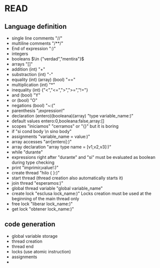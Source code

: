 # READ

## Language definition

- single line comments "//"
- multiline comments "/**/"
- End of expression ":)"
- integers 
- booleans $\in {"verdad","mentira"}$
- arrays "[]"
- addition (int) "+"
- substraction (int) "-"
- equality (int) (array) (bool) "=="
- multiplication (int) "*"
- inequality (int) {"<","<=",">",">=","!="}
- and (bool) "Y"
- or (bool) "O"
- negations (bool) "~:("
- parenthesis "¡expression!"
- declaration (entero)(booleana)(array) "type variable_name:)"
- default values entero:0,booleana:false,array:[]
- scopes "iniciamos" "cerramos" or "{}" but it is boring
- if "si cond body \n sino body"
- assignments "variable_name = value:)"
- array accesses "arr[entero]:)"
- array declaration "array type name = [v1,v2,v3]:)"
- while "durante"
- expressions right after "durante" and "si" must be evaluated as boolean during type checking
- print "imprimir¡value!:)"
- create thread "hilo { }:)"
- start thread (thread creation also automatically starts it)
- join thread "esperamos:)"
- global thread variable "global variable_name"
- create lock "esclusa lock_name:)" 
Locks creation must be used at the beginning of the main thread only
- free lock "liberar lock_name:)"
- get lock "obtener lock_name:)"




## code generation
- global variable storage
- thread creation
- thread end
- locks (use atomic instruction)
- assignments
- 